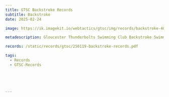```yaml
---
title: GTSC Backstroke Records
subtitle: Backstroke
date: 2025-02-24

image: https://ik.imagekit.io/webtactics/gtsc/img/records/backstroke-400x600.jpg

metadescription: Gloucester Thunderbolts Swimming Club Backstroke Swimming Records

records: /static/records/gtsc/250119-backstroke-records.pdf

tags:
  - Records
  - GTSC-Records





---
```





